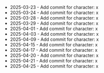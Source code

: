 - 2025-03-23 - Add commit for character: x
- 2025-03-24 - Add commit for character: x
- 2025-03-28 - Add commit for character: x
- 2025-03-29 - Add commit for character: x
- 2025-04-01 - Add commit for character: x
- 2025-04-03 - Add commit for character: x
- 2025-04-09 - Add commit for character: x
- 2025-04-15 - Add commit for character: x
- 2025-04-17 - Add commit for character: x
- 2025-04-20 - Add commit for character: x
- 2025-04-21 - Add commit for character: x
- 2025-04-25 - Add commit for character: x
